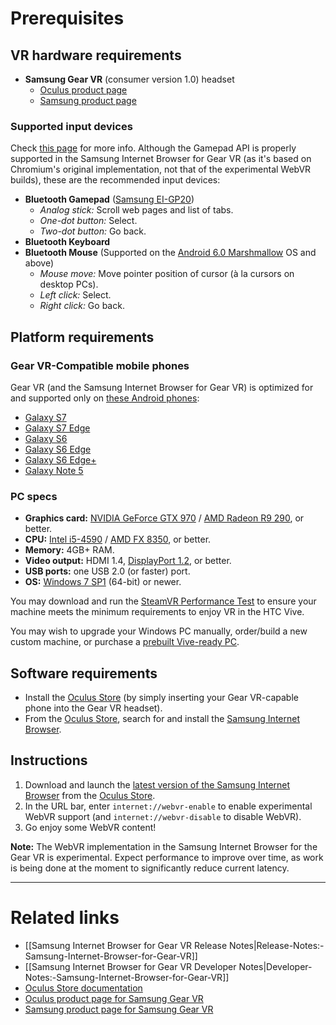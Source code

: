 # Prerequisites

## VR hardware requirements

* **Samsung Gear VR** (consumer version 1.0) headset
  * [Oculus product page](https://www3.oculus.com/gear-vr/)
  * [Samsung product page](http://www.samsung.com/us/explore/gear-vr/)

### Supported input devices

Check [this page](http://developer.samsung.com/internet#gearvr-overview) for more info. Although the Gamepad API is properly supported in the Samsung Internet Browser for Gear VR (as it's based on Chromium's original implementation, not that of the experimental WebVR builds), these are the recommended input devices:

* **Bluetooth Gamepad** ([Samsung EI-GP20](http://www.samsung.com/sg/consumer/mobile-devices/accessories/others/EI-GP20HNBEGWW/))
  * _Analog stick:_ Scroll web pages and list of tabs.
  * _One-dot button:_ Select.
  * _Two-dot button:_ Go back.
* **Bluetooth Keyboard**
* **Bluetooth Mouse** (Supported on the [Android 6.0 Marshmallow](https://www.android.com/versions/marshmallow-6-0/) OS and above)
  * _Mouse move:_ Move pointer position of cursor (à la cursors on desktop PCs).
  * _Left click:_ Select.
  * _Right click:_ Go back.

## Platform requirements

### Gear VR-Compatible mobile phones

Gear VR (and the Samsung Internet Browser for Gear VR) is optimized for and supported only on [these Android phones](https://www3.oculus.com/en-us/gear-vr/):

* [Galaxy S7](http://www.samsung.com/us/explore/galaxy-s7-features-and-specs/)
* [Galaxy S7 Edge](http://www.samsung.com/us/explore/galaxy-s7-features-and-specs/)
* [Galaxy S6](http://www.samsung.com/global/galaxy/galaxys6/galaxy-s6/)
* [Galaxy S6 Edge](http://www.samsung.com/global/galaxy/galaxys6/galaxy-s6-edge/)
* [Galaxy S6 Edge+](http://www.samsung.com/global/galaxy/galaxy-s6-edge-plus/)
* [Galaxy Note 5](http://www.samsung.com/global/galaxy/galaxy-note5/)

### PC specs

* **Graphics card:** [NVIDIA GeForce GTX 970](http://www.geforce.com/hardware/desktop-gpus/geforce-gtx-970) / [AMD Radeon R9 290](https://www.amd.com/en-us/products/graphics/desktop/r9), or better.
* **CPU:** [Intel i5-4590](http://ark.intel.com/products/80815/Intel-Core-i5-4590-Processor-6M-Cache-up-to-3_70-GHz) / [AMD FX 8350](https://www.amd.com/en-us/products/processors/desktop/fx), or better.
* **Memory:** 4GB+ RAM.
* **Video output:** HDMI 1.4, [DisplayPort 1.2](http://www.displayport.org/faq/), or better.
* **USB ports:** one USB 2.0 (or faster) port.
* **OS:** [Windows 7 SP1](https://support.microsoft.com/en-us/help/15090/windows-7-install-service-pack-1-sp1) (64-bit) or newer.

You may download and run the [SteamVR Performance Test](http://store.steampowered.com/app/323910/) to ensure your machine meets the minimum requirements to enjoy VR in the HTC Vive.

You may wish to upgrade your Windows PC manually, order/build a new custom machine, or purchase a [prebuilt Vive-ready PC](https://www.vive.com/ready/).

## Software requirements

* Install the [Oculus Store](https://product-guides.oculus.com/en-us/documentation/gear-vr/latest/concepts/ug-b-st-store/) (by simply inserting your Gear VR-capable phone into the Gear VR headset).
* From the [Oculus Store](https://product-guides.oculus.com/en-us/documentation/gear-vr/latest/concepts/ug-b-st-store/), search for and install the [Samsung Internet Browser](http://developer.samsung.com/internet#gearvr-overview).

## Instructions

1. Download and launch the [latest version of the Samsung Internet Browser](http://developer.samsung.com/internet#gearvr-overview) from the [Oculus Store](https://product-guides.oculus.com/en-us/documentation/gear-vr/latest/concepts/ug-b-st-store/).
2. In the URL bar, enter `internet://webvr-enable` to enable experimental WebVR support (and `internet://webvr-disable` to disable WebVR).
3. Go enjoy some WebVR content!

**Note:** The WebVR implementation in the Samsung Internet Browser for the Gear VR is experimental. Expect performance to improve over time, as work is being done at the moment to significantly reduce current latency.

<hr>

# Related links

* [[Samsung Internet Browser for Gear VR Release Notes|Release-Notes:-Samsung-Internet-Browser-for-Gear-VR]]
* [[Samsung Internet Browser for Gear VR Developer Notes|Developer-Notes:-Samsung-Internet-Browser-for-Gear-VR]]
* [Oculus Store documentation](https://product-guides.oculus.com/en-us/documentation/gear-vr/latest/concepts/ug-b-st-store/)
* [Oculus product page for Samsung Gear VR](https://www3.oculus.com/gear-vr/)
* [Samsung product page for Samsung Gear VR](http://www.samsung.com/us/explore/gear-vr/)
